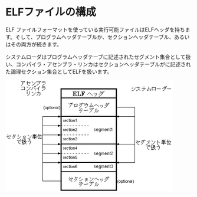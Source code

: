 # ELFファイルの構成
ELF ファイルフォーマットを使っている実行可能ファイルはELFヘッダを持ちます。そして、プログラムヘッダテーブルか、セクションヘッダテーブル、あるいはその両方が続きます。

システムローダはプログラムヘッダテーブに記述されたセグメント集合として扱い、コンパイラ・アセンブラ・リンカはセクションヘッダテーブルがに記述された論理セクション集合としてELFを扱います。

![ELFファイルの構成](./elf_table.gif)